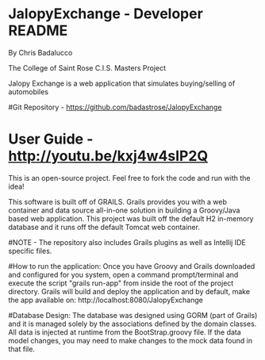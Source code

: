 JalopyExchange - Developer README
===================================

By Chris Badalucco

The College of Saint Rose C.I.S. Masters Project

Jalopy Exchange is a web application that simulates buying/selling of automobiles


#Git Repository - https://github.com/badastrose/JalopyExchange

# User Guide - http://youtu.be/kxj4w4sIP2Q

This is an open-source project. Feel free to fork the code and run with the idea!

This software is built off of GRAILS.
Grails provides you with a web container and data source all-in-one solution in
building  a Groovy/Java based web application.  This project was built off the
default H2 in-memory database and it runs off the default Tomcat web container.

#NOTE - The repository also includes Grails plugins as well as Intellij IDE
specific files.
 
#How to run the application:
Once you have Groovy and Grails downloaded and configured for you system,
open a command prompt/terminal and execute the script "grails run-app" from
inside the root of the project directory.  Grails will build and deploy the
application and by default, make the app available on:
http://localhost:8080/JalopyExchange
 
#Database Design:
The database was designed using GORM (part of Grails) and it is managed solely
by the associations defined by the domain classes. All data is injected at runtime
from the BootStrap.groovy file. If the data model changes, you may need to make
changes to the mock data found in that file.

